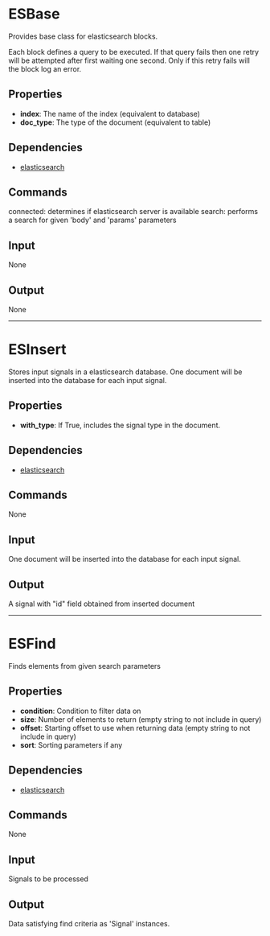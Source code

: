 ESBase
===========

Provides base class for elasticsearch blocks.

Each block defines a query to be executed. If that query fails then one retry will be attempted after first waiting one second. Only if this retry fails will the block log an error.

Properties
--------------

-   **index**: The name of the index (equivalent to database)
-   **doc_type**: The type of the document (equivalent to table)

Dependencies
----------------
-   [elasticsearch](https://pypi.python.org/pypi/elasticsearch/1.4.0)

Commands
----------------
connected: determines if elasticsearch server is available
search: performs a search for given 'body' and 'params' parameters

Input
-------
None

Output
---------
None

----------------

ESInsert
===========

Stores input signals in a elasticsearch database. One document will be inserted into the database for each input signal.

Properties
--------------

-   **with_type**: If True, includes the signal type in the document.

Dependencies
----------------
-   [elasticsearch](https://pypi.python.org/pypi/elasticsearch/1.4.0)

Commands
----------------
None

Input
-------
One document will be inserted into the database for each input signal.

Output
---------
A signal with "id" field obtained from inserted document


----------------

ESFind
===========

Finds elements from given search parameters

Properties
--------------

-   **condition**: Condition to filter data on
-   **size**: Number of elements to return (empty string to not include in query)
-   **offset**: Starting offset to use when returning data (empty string to not include in query)
-   **sort**: Sorting parameters if any

Dependencies
--------------
-   [elasticsearch](https://pypi.python.org/pypi/elasticsearch/1.4.0)

Commands
--------------
None

Input
-------
Signals to be processed

Output
---------
Data satisfying find criteria as 'Signal' instances.
